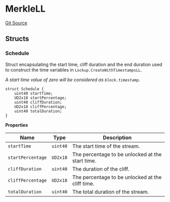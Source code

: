 # MerkleLL

[Git Source](https://github.com/sablier-labs/airdrops/blob/f9a358c0a5bccfec77601d4490ef9117e0488068/src/types/DataTypes.sol)

## Structs

### Schedule

Struct encapsulating the start time, cliff duration and the end duration used to construct the time variables in
`Lockup.CreateWithTimestampsLL`.

_A start time value of zero will be considered as `block.timestamp`._

```solidity
struct Schedule {
    uint40 startTime;
    UD2x18 startPercentage;
    uint40 cliffDuration;
    UD2x18 cliffPercentage;
    uint40 totalDuration;
}
```

**Properties**

| Name              | Type     | Description                                      |
| ----------------- | -------- | ------------------------------------------------ |
| `startTime`       | `uint40` | The start time of the stream.                    |
| `startPercentage` | `UD2x18` | The percentage to be unlocked at the start time. |
| `cliffDuration`   | `uint40` | The duration of the cliff.                       |
| `cliffPercentage` | `UD2x18` | The percentage to be unlocked at the cliff time. |
| `totalDuration`   | `uint40` | The total duration of the stream.                |
